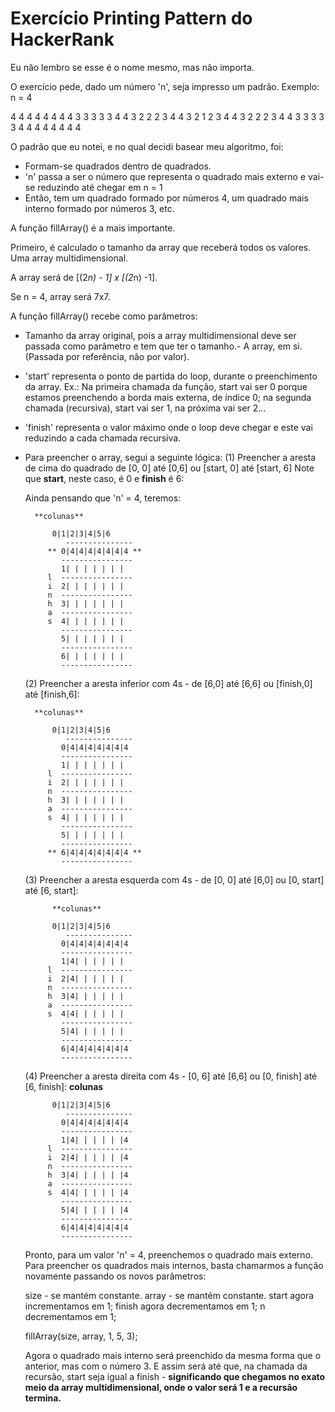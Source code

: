 # Exercício Printing Pattern do HackerRank

Eu não lembro se esse é o nome mesmo, mas não importa.

O exercício pede, dado um número 'n', seja impresso um padrão. Exemplo: n = 4

4 4 4 4 4 4 4
4 3 3 3 3 3 4
4 3 2 2 2 3 4
4 3 2 1 2 3 4
4 3 2 2 2 3 4
4 3 3 3 3 3 4
4 4 4 4 4 4 4

O padrão que eu notei, e no qual decidi basear meu algoritmo, foi:

- Formam-se quadrados dentro de quadrados.
- 'n' passa a ser o número que representa o quadrado mais externo e vai-se reduzindo até chegar em n = 1
- Então, tem um quadrado formado por números 4, um quadrado mais interno formado por números 3, etc.

A função fillArray() é a mais importante.

Primeiro, é calculado o tamanho da array que receberá todos os valores. Uma array multidimensional.

A array será de [(2*n) - 1] x [(2*n) -1].

Se n = 4, array será 7x7.

A função fillArray() recebe como parâmetros:

- Tamanho da array original, pois a array multidimensional deve ser passada como parâmetro e tem que ter o tamanho.- A array, em si. (Passada por referência, não por valor).
- 'start' representa o ponto de partida do loop, durante o preenchimento da array. Ex.:
	Na primeira chamada da função, start vai ser 0 porque estamos preenchendo a borda mais externa,
	de índice 0; na segunda chamada (recursiva), start vai ser 1, na próxima vai ser 2...
- 'finish' representa o valor máximo onde o loop deve chegar e este vai reduzindo a cada chamada recursiva.

- Para preencher o array, segui a seguinte lógica:
	(1) Preencher a aresta de cima do quadrado de [0, 0] até [0,6] ou [start, 0] até [start, 6] 
	Note que **start**, neste caso, é 0 e **finish** é 6:

	Ainda pensando que 'n' = 4, teremos:
	
		**colunas**
		
        	0|1|2|3|4|5|6
               ---------------
           ** 0|4|4|4|4|4|4|4 **
              ----------------
              1| | | | | | | 
           l  ----------------
           i  2| | | | | | | 
           n  ----------------
           h  3| | | | | | | 
           a  ----------------
           s  4| | | | | | | 
              ----------------
              5| | | | | | | 
              ----------------
              6| | | | | | |
              ----------------
	
	(2) Preencher a aresta inferior com 4s - de [6,0] até [6,6] ou [finish,0] até [finish,6]:
	        
		**colunas**
		
        	0|1|2|3|4|5|6
               ---------------
              0|4|4|4|4|4|4|4
              ----------------
              1| | | | | | | 
           l  ----------------
           i  2| | | | | | | 
           n  ----------------
           h  3| | | | | | | 
           a  ----------------
           s  4| | | | | | | 
              ----------------
              5| | | | | | | 
              ----------------
           ** 6|4|4|4|4|4|4|4 **
              ----------------

	(3) Preencher a aresta esquerda com 4s - de [0, 0] até [6,0] ou [0, start] até [6, start]:

	        **colunas**

        	0|1|2|3|4|5|6
               ---------------
              0|4|4|4|4|4|4|4
              ----------------
              1|4| | | | | | 
           l  ----------------
           i  2|4| | | | | | 
           n  ----------------
           h  3|4| | | | | | 
           a  ----------------
           s  4|4| | | | | | 
              ----------------
              5|4| | | | | | 
              ----------------
              6|4|4|4|4|4|4|4 
              ----------------

	(4) Preencher a aresta direita com 4s - [0, 6] até [6,6] ou [0, finish] até [6, finish]:
	        **colunas**

        	0|1|2|3|4|5|6
               ---------------
              0|4|4|4|4|4|4|4
              ----------------
              1|4| | | | | |4 
           l  ----------------
           i  2|4| | | | | |4
           n  ----------------
           h  3|4| | | | | |4
           a  ----------------
           s  4|4| | | | | |4
              ----------------
              5|4| | | | | |4
              ----------------
              6|4|4|4|4|4|4|4 
              ----------------

	Pronto, para um valor 'n' = 4, preenchemos o quadrado mais externo.
	Para preencher os quadrados mais internos, basta chamarmos a função novamente passando os novos 
	parâmetros:

	size - se mantém constante.
	array - se mantém constante.
	start agora incrementamos em 1;
	finish agora decrementamos em 1;
	n decrementamos em 1;

	fillArray(size, array, 1, 5, 3);

	Agora o quadrado mais interno será preenchido da mesma forma que o anterior, mas com o número 3.
	E assim será até que, na chamada da recursão, start seja igual a finish - **significando que chegamos
	no exato meio da array multidimensional, onde o valor será 1 e a recursão termina.**
